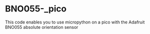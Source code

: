 # BNO055-_pico

This code enables you to use micropython on a pico with the Adafruit BNO055 absolute orientation sensor 
